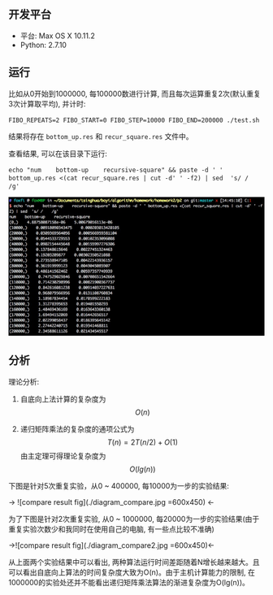 开发平台
------------
* 平台: Max OS X 10.11.2
* Python: 2.7.10

运行
------------
比如从0开始到1000000, 每100000数进行计算, 而且每次运算重复2次(默认重复3次计算取平均), 并计时:

```
FIBO_REPEATS=2 FIBO_START=0 FIBO_STEP=10000 FIBO_END=200000 ./test.sh
```

结果将存在 ``bottom_up.res`` 和 ``recur_square.res`` 文件中。

查看结果, 可以在该目录下运行:

```
echo "num    bottom-up    recursive-square" && paste -d ' ' bottom_up.res <(cat recur_square.res | cut -d' ' -f2) | sed  's/ /    /g'
```

![compare result](./time_compare.jpg)

分析
------------
理论分析:

1. 自底向上法计算的复杂度为$$O(n)$$

2. 递归矩阵乘法的复杂度的通项公式为
$$T(n) = 2T(n/2) + O(1)$$
 由主定理可得理论复杂度为$$O(lg(n))$$
 
 
下图是针对5次重复实验，从0 ~ 400000, 每10000为一步的实验结果:

-> ![compare result fig](./diagram_compare.jpg =600x450) <-



为了下图是针对2次重复实验, 从0 ~ 1000000, 每20000为一步的实验结果(由于重复实验次数少和我同时在使用自己的电脑, 有一些点比较不准确)

->![compare result fig](./diagram_compare2.jpg =600x450)<-

从上面两个实验结果中可以看出, 两种算法运行时间差距随着N增长越来越大。且可以看出自底向上算法的时间复杂度大致为O(n)。由于主机计算能力的限制, 在1000000的实验处还并不能看出递归矩阵乘法算法的渐进复杂度为O(lg(n))。

<!--
|   N   | bottom-up打表  |  递归矩阵乘   |
|  :-:  |:-------------:|:------------:|
|0      |0.00000489     |0.00000501
|10000  |0.00918        |0.000203
|20000  |0.0309         |0.000567
|30000  |0.0545         |0.00102
|40000  |0.0902         |0.00160
|50000  |0.138          |0.00227
|60000  |0.192          |0.00302
|70000  |0.274          |0.00422
|80000  |0.362          |0.00490
|90000  |0.486          |0.00597
|100000 |0.748          |0.00709
|110000 |0.714          |0.00822
|120000 |0.843          |0.00914
|130000 |0.968          |0.0131
|140000 |1.19           |0.0171
|150000 |1.31           |0.0194
|160000 |1.49           |0.0164
|170000 |1.70           |0.0164
|180000 |2.02           |0.0186
|190000 |2.27           |0.0193
|200000 |2.35           |0.0214


-->